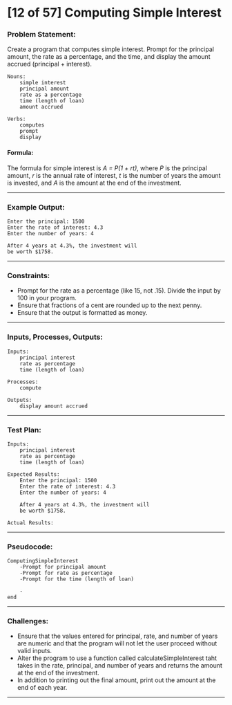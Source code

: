 # [12 of 57] Computing Simple Interest

### Problem Statement:

Create a program that computes simple interest. Prompt for the principal amount, the rate as a percentage, and the time, and display the amount accrued (principal + interest).

    Nouns:
        simple interest
        principal amount
        rate as a percentage
        time (length of loan)
        amount accrued

    Verbs:
        computes
        prompt
        display

#### Formula:

  The formula for simple interest is *A = P(1 + rt)*, where _P_ is the principal amount, _r_ is the annual rate of interest, _t_ is the number of years the amount is invested, and _A_ is the amount at the end of the investment.

---
### Example Output:

    Enter the principal: 1500
    Enter the rate of interest: 4.3
    Enter the number of years: 4
    
    After 4 years at 4.3%, the investment will
    be worth $1758.

---
### Constraints:

* Prompt for the rate as a percentage (like 15, not .15). Divide the input by 100 in your program.
* Ensure that fractions of a cent are rounded up to the next penny.
* Ensure that the output is formatted as money.

---
### Inputs, Processes, Outputs:

    Inputs:
        principal interest
        rate as percentage
        time (length of loan)

    Processes:
        compute

    Outputs:
        display amount accrued

---
### Test Plan:

    Inputs:
        principal interest
        rate as percentage
        time (length of loan)

    Expected Results:
        Enter the principal: 1500
        Enter the rate of interest: 4.3
        Enter the number of years: 4
        
        After 4 years at 4.3%, the investment will
        be worth $1758.

    Actual Results:
    
---
### Pseudocode:

    ComputingSimpleInterest
        -Prompt for principal amount
        -Prompt for rate as percentage
        -Prompt for the time (length of loan)
        
        -
    end

---
### Challenges:

* Ensure that the values entered for principal, rate, and number of years are numeric and that the program will not let the user proceed without valid inputs.
* Alter the program to use a function called calculateSimpleInterest taht takes in the rate, principal, and number of years and returns the amount at the end of the investment.
* In addition to printing out the final amount, print out the amount at the end of each year.

---
